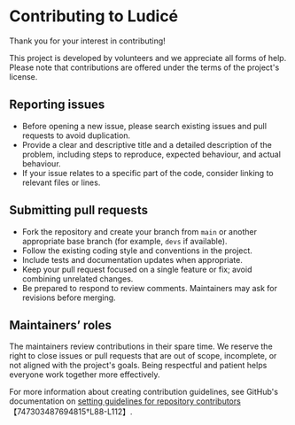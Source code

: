 # Contributing to Ludicé

Thank you for your interest in contributing!

This project is developed by volunteers and we appreciate all forms of help. Please note that contributions are offered under the terms of the project's license.

## Reporting issues

- Before opening a new issue, please search existing issues and pull requests to avoid duplication.
- Provide a clear and descriptive title and a detailed description of the problem, including steps to reproduce, expected behaviour, and actual behaviour.
- If your issue relates to a specific part of the code, consider linking to relevant files or lines.

## Submitting pull requests

- Fork the repository and create your branch from `main` or another appropriate base branch (for example, `devs` if available).
- Follow the existing coding style and conventions in the project.
- Include tests and documentation updates when appropriate.
- Keep your pull request focused on a single feature or fix; avoid combining unrelated changes.
- Be prepared to respond to review comments. Maintainers may ask for revisions before merging.

## Maintainers’ roles

The maintainers review contributions in their spare time. We reserve the right to close issues or pull requests that are out of scope, incomplete, or not aligned with the project's goals. Being respectful and patient helps everyone work together more effectively.

For more information about creating contribution guidelines, see GitHub's documentation on [setting guidelines for repository contributors](https://docs.github.com/en/communities/setting-up-your-project-for-open-source-contribution/setting-guidelines-for-repository-contributors)【747303487694815†L88-L112】.
